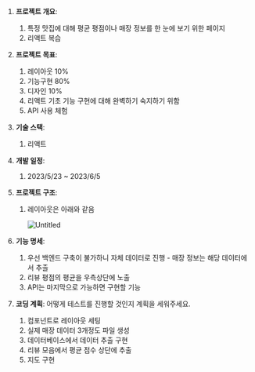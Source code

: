1. **프로젝트 개요**:
   1. 특정 맛집에 대해 평균 평점이나 매장 정보를 한 눈에 보기 위한 페이지
   2. 리액트 복습
2. **프로젝트 목표**:
   1. 레이아웃 10%
   2. 기능구현 80%
   3. 디자인 10%
   4. 리액트 기초 기능 구현에 대해 완벽하기 숙지하기 위함
   5. API 사용 체험
3. **기술 스택**:
   1. 리액트
4. **개발 일정**:
   1. 2023/5/23 ~ 2023/6/5
5. **프로젝트 구조**:

   1. 레이아웃은 아래와 같음

      ![Untitled](https://s3-us-west-2.amazonaws.com/secure.notion-static.com/fa327030-07ce-4eaa-bc2b-34abe5e111ec/Untitled.png)

6. **기능 명세**:
   1. 우선 백엔드 구축이 불가하니 자체 데이터로 진행 - 매장 정보는 해당 데이터에서 추출
   2. 리뷰 평점의 평균을 우측상단에 노출
   3. API는 마지막으로 가능하면 구현할 기능
7. **코딩 계획**: 어떻게 테스트를 진행할 것인지 계획을 세워주세요.
   1. 컴포넌트로 레이아웃 세팅
   2. 실제 매장 데이터 3개정도 파일 생성
   3. 데이터베이스에서 데이터 추출 구현
   4. 리뷰 모음에서 평균 점수 상단에 추출
   5. 지도 구현
